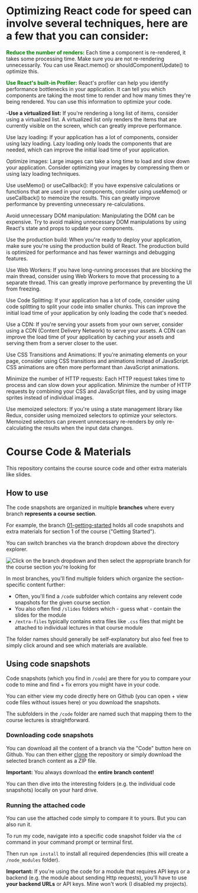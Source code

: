 # Optimizing React code for speed can involve several techniques, here are a few that you can consider:


<span style='color:green'>**Reduce the number of renders:**</span> Each time a component is re-rendered, it takes some processing time. Make sure you are not re-rendering unnecessarily. You can use React.memo() or shouldComponentUpdate() to optimize this.

<span style="color:green">**Use React's built-in Profiler:**</span> React's profiler can help you identify performance bottlenecks in your application. It can tell you which components are taking the most time to render and how many times they're being rendered. You can use this information to optimize your code.

-**Use a virtualized list:** If you're rendering a long list of items, consider using a virtualized list. A virtualized list only renders the items that are currently visible on the screen, which can greatly improve performance.

Use lazy loading: If your application has a lot of components, consider using lazy loading. Lazy loading only loads the components that are needed, which can improve the initial load time of your application.

Optimize images: Large images can take a long time to load and slow down your application. Consider optimizing your images by compressing them or using lazy loading techniques.

Use useMemo() or useCallback(): If you have expensive calculations or functions that are used in your components, consider using useMemo() or useCallback() to memoize the results. This can greatly improve performance by preventing unnecessary re-calculations.

Avoid unnecessary DOM manipulation: Manipulating the DOM can be expensive. Try to avoid making unnecessary DOM manipulations by using React's state and props to update your components.

Use the production build: When you're ready to deploy your application, make sure you're using the production build of React. The production build is optimized for performance and has fewer warnings and debugging features.

Use Web Workers: If you have long-running processes that are blocking the main thread, consider using Web Workers to move that processing to a separate thread. This can greatly improve performance by preventing the UI from freezing.

Use Code Splitting: If your application has a lot of code, consider using code splitting to split your code into smaller chunks. This can improve the initial load time of your application by only loading the code that's needed.

Use a CDN: If you're serving your assets from your own server, consider using a CDN (Content Delivery Network) to serve your assets. A CDN can improve the load time of your application by caching your assets and serving them from a server closer to the user.

Use CSS Transitions and Animations: If you're animating elements on your page, consider using CSS transitions and animations instead of JavaScript. CSS animations are often more performant than JavaScript animations.

Minimize the number of HTTP requests: Each HTTP request takes time to process and can slow down your application. Minimize the number of HTTP requests by combining your CSS and JavaScript files, and by using image sprites instead of individual images.

Use memoized selectors: If you're using a state management library like Redux, consider using memoized selectors to optimize your selectors. Memoized selectors can prevent unnecessary re-renders by only re-calculating the results when the input data changes.

# Course Code & Materials

This repository contains the course source code and other extra materials like slides.

## How to use

The code snapshots are organized in multiple **branches** where every branch **represents a course section**.

For example, the branch [01-getting-started](https://github.com/academind/react-complete-guide-code/tree/01-getting-started) holds all code snapshots and extra materials for section 1 of the course ("Getting Started").

You can switch branches via the branch dropdown above the directory explorer.

![Click on the branch dropdown and then select the appropriate branch for the course section you're looking for](./selecting-a-branch.jpg)

In most branches, you'll find multiple folders which organize the section-specific content further:

- Often, you'll find a `/code` subfolder which contains any relevent code snapshots for the given course section
- You also often find `/slides` folders which - guess what - contain the slides for the module
- `/extra-files` typically contains extra files like `.css` files that might be attached to individual lectures in that course module

The folder names should generally be self-explanatory but also feel free to simply click around and see which materials are available.

## Using code snapshots

Code snapshots (which you find in `/code`) are there for you to compare your code to mine and find + fix errors you might have in your code.

You can either view my code directly here on Github (you can open + view code files without issues here) or you download the snapshots.

The subfolders in the `/code` folder are named such that mapping them to the course lectures is straightforward.

### Downloading code snapshots

You can download all the content of a branch via the "Code" button here on Github. You can then either [clone](https://docs.github.com/en/github/creating-cloning-and-archiving-repositories/cloning-a-repository) the repository or simply download the selected branch content as a ZIP file.

**Important:** You always download the **entire branch content!**

You can then dive into the interesting folders (e.g. the individual code snapshots) locally on your hard drive.

### Running the attached code

You can use the attached code simply to compare it to yours. But you can also run it.

To run my code, navigate into a specific code snapshot folder via the `cd` command in your command prompt or terminal first.

Then run `npm install` to install all required dependencies (this will create a `/node_modules` folder).

**Important:** If you're using the code for a module that requires API keys or a backend (e.g. the module about sending Http requests), you'll have to use **your backend URLs** or API keys. Mine won't work (I disabled my projects).
